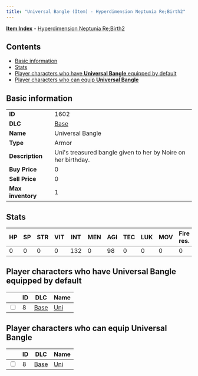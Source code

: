```yaml
---
title: "Universal Bangle (Item) - Hyperdimension Neptunia Re;Birth2"
---
```


[**Item Index**](/neptunia/rb2/item/index.html) - [Hyperdimension Neptunia Re;Birth2](/neptunia/rb2)

## Contents

- [Basic information](#basic-information)
- [Stats](#stats)
- [Player characters who have **Universal Bangle** equipped by default](#player-characters-who-have-universal-bangle-equipped-by-default)
- [Player characters who can equip **Universal Bangle**](#player-characters-who-can-equip-universal-bangle)

## Basic information

|   |   |
| -- | -- |
| **ID** | 1602 |
| **DLC** | [Base](/neptunia/rb2/dlc/0-base.html) |
| **Name** | Universal Bangle |
| **Type** | Armor |
| **Description** | Uni's treasured bangle given to her by Noire on her birthday. |
| **Buy Price** | 0 |
| **Sell Price** | 0 |
| **Max inventory** | 1 |

## Stats

| HP | SP | STR | VIT | INT | MEN | AGI | TEC | LUK | MOV | Fire res. | Ice res. | Wind res. | Lightning res. |
| -- | -- | --- | --- | --- | --- | --- | --- | --- | --- | --------- | -------- | --------- | -------------- |
| 0 | 0 | 0 | 0 | 132 | 0 | 98 | 0 | 0 | 0 | 0 | 0 | 0 | 0 |

## Player characters who have **Universal Bangle** equipped by default

|    | ID | DLC | Name |
| -- | -- | --- | ---- |
| <input type="checkbox" id="rb2-player-0-8" class="trackbox" /> | 8 | [Base](/neptunia/rb2/dlc/0-base.html) | [Uni](/neptunia/rb2/player/0-8-uni.html) |

## Player characters who can equip **Universal Bangle**

|    | ID | DLC | Name |
| -- | -- | --- | ---- |
| <input type="checkbox" id="rb2-player-0-8" class="trackbox" /> | 8 | [Base](/neptunia/rb2/dlc/0-base.html) | [Uni](/neptunia/rb2/player/0-8-uni.html) |